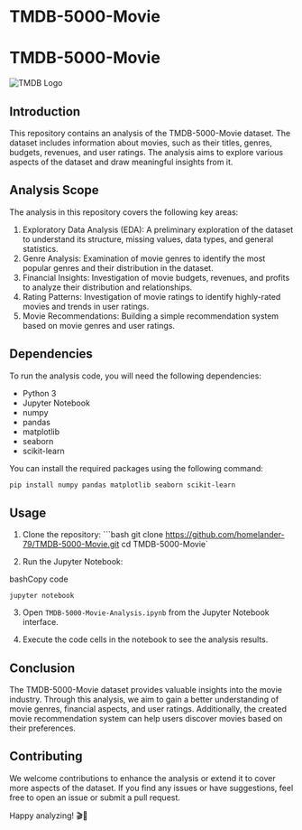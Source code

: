 # TMDB-5000-Movie
# TMDB-5000-Movie

![TMDB Logo](https://www.themoviedb.org/assets/2/v4/logos/v2/blue_long_1-6d8ac0673954ccee2562b4d13e15fc21fd696077988f07272f8f6f6ad14a2e9a.svg)

## Introduction

This repository contains an analysis of the TMDB-5000-Movie dataset. The dataset includes information about movies, such as their titles, genres, budgets, revenues, and user ratings. The analysis aims to explore various aspects of the dataset and draw meaningful insights from it.

## Analysis Scope

The analysis in this repository covers the following key areas:

1. Exploratory Data Analysis (EDA): A preliminary exploration of the dataset to understand its structure, missing values, data types, and general statistics.
2. Genre Analysis: Examination of movie genres to identify the most popular genres and their distribution in the dataset.
3. Financial Insights: Investigation of movie budgets, revenues, and profits to analyze their distribution and relationships.
4. Rating Patterns: Investigation of movie ratings to identify highly-rated movies and trends in user ratings.
5. Movie Recommendations: Building a simple recommendation system based on movie genres and user ratings.

## Dependencies

To run the analysis code, you will need the following dependencies:

- Python 3
- Jupyter Notebook
- numpy
- pandas
- matplotlib
- seaborn
- scikit-learn

You can install the required packages using the following command:

```bash
pip install numpy pandas matplotlib seaborn scikit-learn
```

## Usage 

1. Clone the repository:  ```bash git clone https://github.com/homelander-79/TMDB-5000-Movie.git cd TMDB-5000-Movie`

2. Run the Jupyter Notebook:

bashCopy code

`jupyter notebook`

3. Open `TMDB-5000-Movie-Analysis.ipynb` from the Jupyter Notebook interface.
    
4. Execute the code cells in the notebook to see the analysis results.
    

## Conclusion

The TMDB-5000-Movie dataset provides valuable insights into the movie industry. Through this analysis, we aim to gain a better understanding of movie genres, financial aspects, and user ratings. Additionally, the created movie recommendation system can help users discover movies based on their preferences.

## Contributing

We welcome contributions to enhance the analysis or extend it to cover more aspects of the dataset. If you find any issues or have suggestions, feel free to open an issue or submit a pull request.

Happy analyzing! 🎬🍿
